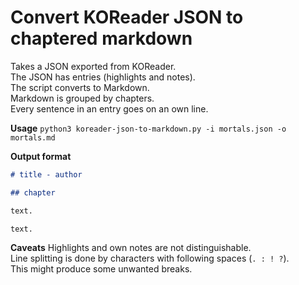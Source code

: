 # Convert KOReader JSON to chaptered markdown

Takes a JSON exported from KOReader.  
The JSON has entries (highlights and notes).  
The script converts to Markdown.  
Markdown is grouped by chapters.  
Every sentence in an entry goes on an own line.  

**Usage**
`python3 koreader-json-to-markdown.py -i mortals.json -o mortals.md`

**Output format**
```md
# title - author

## chapter

text.

text.
```

**Caveats**
Highlights and own notes are not distinguishable.  
Line splitting is done by characters with following spaces (`. : ! ?`).  
This might produce some unwanted breaks.
